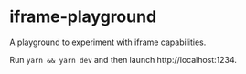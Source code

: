 # iframe-playground
A playground to experiment with iframe capabilities.

Run `yarn && yarn dev` and then launch http://localhost:1234.
